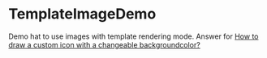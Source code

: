 # TemplateImageDemo
Demo hat to use images with template rendering mode. Answer for [How to draw a custom icon with a changeable backgroundcolor?
](https://stackoverflow.com/questions/54061050/how-to-draw-a-custom-icon-with-a-changeable-backgroundcolor?noredirect=1#comment94956522_54061050)
